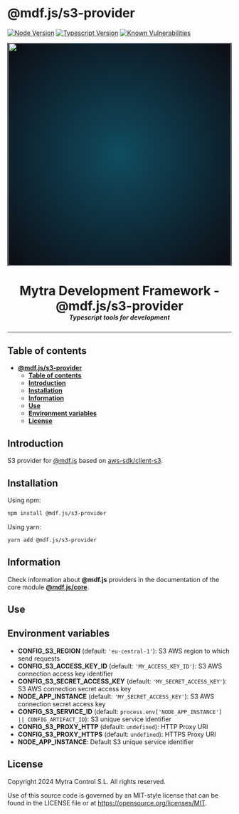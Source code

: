 # **@mdf.js/s3-provider**

[![Node Version](https://img.shields.io/static/v1?style=flat\&logo=node.js\&logoColor=green\&label=node\&message=%3E=20\&color=blue)](https://nodejs.org/en/)
[![Typescript Version](https://img.shields.io/static/v1?style=flat\&logo=typescript\&label=Typescript\&message=5.4\&color=blue)](https://www.typescriptlang.org/)
[![Known Vulnerabilities](https://img.shields.io/static/v1?style=flat\&logo=snyk\&label=Vulnerabilities\&message=0\&color=300A98F)](https://snyk.io/package/npm/snyk)

<!-- markdownlint-disable MD033 MD041 -->

<p align="center">
  <div style="text-align:center;background-image:radial-gradient(circle farthest-corner at 50% 50%, #104c60, #0c0c13);">
    <img src="https://assets.website-files.com/626a3ef32d23835d9b2e4532/6290ab1e2d3e0d922913a6e3_digitalizacion_ENG.svg"alt="netin"width="500">
  </div>
</p>

<h1 style="text-align:center;margin-bottom:0">Mytra Development Framework - @mdf.js/s3-provider</h1>
<h5 style="text-align:center;margin-top:0">Typescript tools for development</h5>

<!-- markdownlint-enable MD033 -->

***

## **Table of contents**

- [**@mdf.js/s3-provider**](#mdfjss3-provider)
  - [**Table of contents**](#table-of-contents)
  - [**Introduction**](#introduction)
  - [**Installation**](#installation)
  - [**Information**](#information)
  - [**Use**](#use)
  - [**Environment variables**](#environment-variables)
  - [**License**](#license)

## **Introduction**

S3 provider for [@mdf.js](https://mytracontrol.github.io/mdf.js/) based on [aws-sdk/client-s3](https://www.npmjs.com/package/@aws-sdk/client-s3).

## **Installation**

Using npm:

```bash
npm install @mdf.js/s3-provider
```

Using yarn:

```bash
yarn add @mdf.js/s3-provider
```

## **Information**

Check information about **@mdf.js** providers in the documentation of the core module [**@mdf.js/core**](https://mytracontrol.github.io/mdf.js/modules/_mdf_js_core.html).

## **Use**

## **Environment variables**

- **CONFIG\_S3\_REGION** (default: `'eu-central-1'`): S3 AWS region to which send requests
- **CONFIG\_S3\_ACCESS\_KEY\_ID** (default: `'MY_ACCESS_KEY_ID'`): S3 AWS connection access key identifier
- **CONFIG\_S3\_SECRET\_ACCESS\_KEY** (default: `'MY_SECRET_ACCESS_KEY'`): S3 AWS connection secret access key
- **NODE\_APP\_INSTANCE** (default: `'MY_SECRET_ACCESS_KEY'`): S3 AWS connection secret access key
- **CONFIG\_S3\_SERVICE\_ID** (default: `process.env['NODE_APP_INSTANCE'] || CONFIG_ARTIFACT_ID`): S3 unique service identifier
- **CONFIG\_S3\_PROXY\_HTTP** (default: `undefined`): HTTP Proxy URI
- **CONFIG\_S3\_PROXY\_HTTPS** (default: `undefined`): HTTPS Proxy URI
- **NODE\_APP\_INSTANCE**: Default S3 unique service identifier

## **License**

Copyright 2024 Mytra Control S.L. All rights reserved.

Use of this source code is governed by an MIT-style license that can be found in the LICENSE file or at <https://opensource.org/licenses/MIT>.
